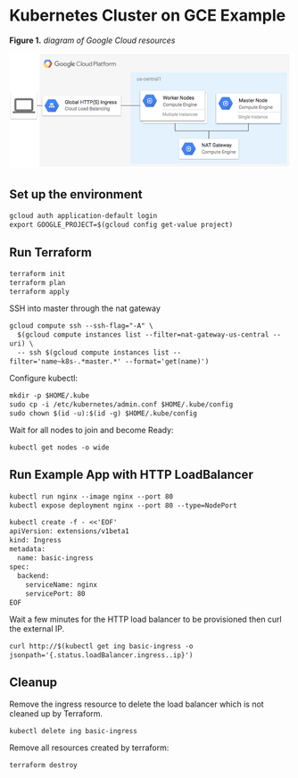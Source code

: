 # Kubernetes Cluster on GCE Example

**Figure 1.** *diagram of Google Cloud resources*

![architecture diagram](./diagram.png)

## Set up the environment

```
gcloud auth application-default login
export GOOGLE_PROJECT=$(gcloud config get-value project)
```

## Run Terraform

```
terraform init
terraform plan
terraform apply
```

SSH into master through the nat gateway

```
gcloud compute ssh --ssh-flag="-A" \
  $(gcloud compute instances list --filter=nat-gateway-us-central --uri) \
  -- ssh $(gcloud compute instances list --filter='name~k8s-.*master.*' --format='get(name)')
```

Configure kubectl:

```
mkdir -p $HOME/.kube
sudo cp -i /etc/kubernetes/admin.conf $HOME/.kube/config
sudo chown $(id -u):$(id -g) $HOME/.kube/config
```

Wait for all nodes to join and become Ready:

```
kubectl get nodes -o wide
```

## Run Example App with HTTP LoadBalancer

```
kubectl run nginx --image nginx --port 80
kubectl expose deployment nginx --port 80 --type=NodePort
```

```
kubectl create -f - <<'EOF'
apiVersion: extensions/v1beta1
kind: Ingress
metadata:
  name: basic-ingress
spec:
  backend:
    serviceName: nginx
    servicePort: 80
EOF
```

Wait a few minutes for the HTTP load balancer to be provisioned then curl the external IP.

```
curl http://$(kubectl get ing basic-ingress -o jsonpath='{.status.loadBalancer.ingress..ip}')
```

## Cleanup

Remove the ingress resource to delete the load balancer which is not cleaned up by Terraform.

```
kubectl delete ing basic-ingress
```

Remove all resources created by terraform:

```
terraform destroy
```
